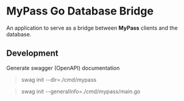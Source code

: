 # MyPass Go Database Bridge

An application to serve as a bridge between **MyPass** clients and the database.

## Development

Generate swagger (OpenAPI) documentation

> swag init --dir=./cmd/mypass

> swag init --generalInfo=./cmd/mypass/main.go
